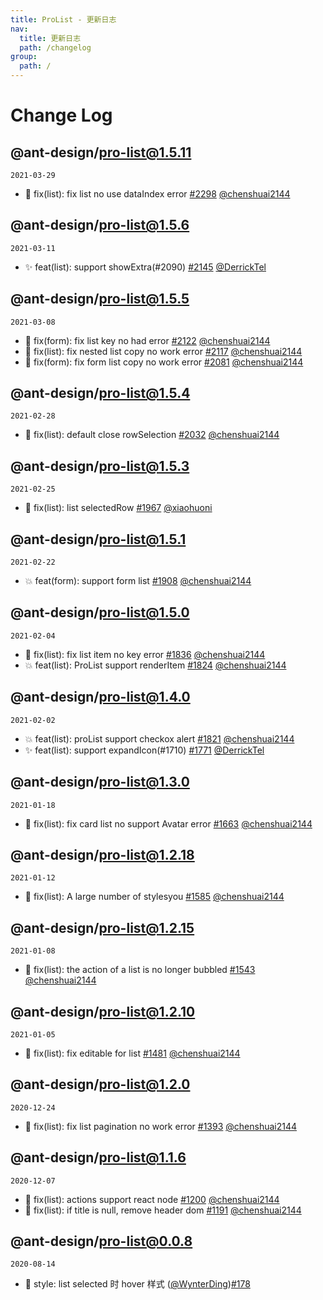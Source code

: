 ```yaml
---
title: ProList - 更新日志
nav:
  title: 更新日志
  path: /changelog
group:
  path: /
---
```


# Change Log

## @ant-design/pro-list@1.5.11

`2021-03-29`

- 🐛 fix(list): fix list no use dataIndex error [#2298](https://github.com/ant-design/pro-components/pull/2298) [@chenshuai2144](https://github.com/chenshuai2144)

## @ant-design/pro-list@1.5.6

`2021-03-11`

- ✨ feat(list): support showExtra(#2090) [#2145](https://github.com/ant-design/pro-components/pull/2145) [@DerrickTel](https://github.com/DerrickTel)

## @ant-design/pro-list@1.5.5

`2021-03-08`

- 🐛 fix(form): fix list key no had error [#2122](https://github.com/ant-design/pro-components/pull/2122) [@chenshuai2144](https://github.com/chenshuai2144)
- 🐛 fix(list): fix nested list copy no work error [#2117](https://github.com/ant-design/pro-components/pull/2117) [@chenshuai2144](https://github.com/chenshuai2144)
- 🐛 fix(form): fix form list copy no work error [#2081](https://github.com/ant-design/pro-components/pull/2081) [@chenshuai2144](https://github.com/chenshuai2144)

## @ant-design/pro-list@1.5.4

`2021-02-28`

- 🐛 fix(list): default close rowSelection [#2032](https://github.com/ant-design/pro-components/pull/2032) [@chenshuai2144](https://github.com/chenshuai2144)

## @ant-design/pro-list@1.5.3

`2021-02-25`

- 🐛 fix(list): list selectedRow [#1967](https://github.com/ant-design/pro-components/pull/1967) [@xiaohuoni](https://github.com/xiaohuoni)

## @ant-design/pro-list@1.5.1

`2021-02-22`

- 💥 feat(form): support form list [#1908](https://github.com/ant-design/pro-components/pull/1908) [@chenshuai2144](https://github.com/chenshuai2144)

## @ant-design/pro-list@1.5.0

`2021-02-04`

- 🐛 fix(list): fix list item no key error [#1836](https://github.com/ant-design/pro-components/pull/1836) [@chenshuai2144](https://github.com/chenshuai2144)
- 💥 feat(list): ProList support renderItem [#1824](https://github.com/ant-design/pro-components/pull/1824) [@chenshuai2144](https://github.com/chenshuai2144)

## @ant-design/pro-list@1.4.0

`2021-02-02`

- 💥 feat(list): proList support checkox alert [#1821](https://github.com/ant-design/pro-components/pull/1821) [@chenshuai2144](https://github.com/chenshuai2144)
- ✨ feat(list): support expandIcon(#1710) [#1771](https://github.com/ant-design/pro-components/pull/1771) [@DerrickTel](https://github.com/DerrickTel)

## @ant-design/pro-list@1.3.0

`2021-01-18`

- 🐛 fix(list): fix card list no support Avatar error [#1663](https://github.com/ant-design/pro-components/pull/1663) [@chenshuai2144](https://github.com/chenshuai2144)

## @ant-design/pro-list@1.2.18

`2021-01-12`

- 🐛 fix(list): A large number of stylesyou [#1585](https://github.com/ant-design/pro-components/pull/1585) [@chenshuai2144](https://github.com/chenshuai2144)

## @ant-design/pro-list@1.2.15

`2021-01-08`

- 🐛 fix(list): the action of a list is no longer bubbled [#1543](https://github.com/ant-design/pro-components/pull/1543) [@chenshuai2144](https://github.com/chenshuai2144)

## @ant-design/pro-list@1.2.10

`2021-01-05`

- 🐛 fix(list): fix editable for list [#1481](https://github.com/ant-design/pro-components/pull/1481) [@chenshuai2144](https://github.com/chenshuai2144)

## @ant-design/pro-list@1.2.0

`2020-12-24`

- 🐛 fix(list): fix list pagination no work error [#1393](https://github.com/ant-design/pro-components/pull/1393) [@chenshuai2144](https://github.com/chenshuai2144)

## @ant-design/pro-list@1.1.6

`2020-12-07`

- 🐛 fix(list): actions support react node [#1200](https://github.com/ant-design/pro-components/pull/1200) [@chenshuai2144](https://github.com/chenshuai2144)
- 🐛 fix(list): if title is null, remove header dom [#1191](https://github.com/ant-design/pro-components/pull/1191) [@chenshuai2144](https://github.com/chenshuai2144)

## @ant-design/pro-list@0.0.8

`2020-08-14`

- 🎨 style: list selected 时 hover 样式 ([@WynterDing](https://github.com/WynterDing))[#178](https://github.com/ant-design/pro-components/pull/178)
